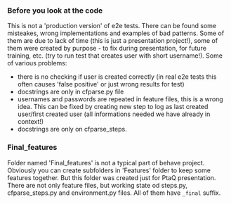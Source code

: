 ### Before you look at the code
This is not a 'production version' of e2e tests. There can be found some misteakes, wrong implementations and examples of bad patterns. Some of them are due to lack of time (this is just a presentation project!), some of them were created by purpose - to fix during presentation, for future training, etc. (try to run test that creates user with short username!).
Some of various problems:
- there is no checking if user is created correctly (in real e2e tests this often causes 'false positive' or just wrong results for test)
- docstrings are only in cfparse.py file
- usernames and passwords are repeated in feature files, this is a wrong idea. This can be fixed by creating new step to log as last created user/first created user (all informations needed we have already in context!)
- docstrings are only on cfparse_steps. 


### Final_features
Folder named 'Final_features' is not a typical part of behave project. Obviously you can create subfolders in 'Features' folder to keep some features together. But this folder was created just for PtaQ presentation. There are not only feature files, but  working state od steps.py, cfparse_steps.py and environment.py files. All of them have `_final` suffix.
